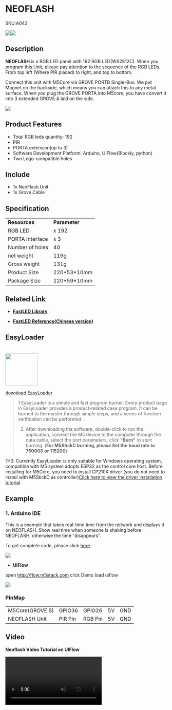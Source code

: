 # NEOFLASH

<el-tag effect="plain">SKU:A042</el-tag>

<div class="product_pic"><img src="assets/img/product_pics/unit/neoflash/unit_neoflash_01.webp"><img src="assets/img/product_pics/unit/unit_neoflash_02.webp"></div>

## Description

**NEOFLASH** is a RGB LED panel with 192 RGB LED(WS2812C).
When you program this Unit, please pay attention to the sequence of the RGB LEDs. From top left (Where PIR placed) to right, and top to bottom.

Connect this unit with M5Core via GROVE PORTB Single-Bus.
We put Magnet on the backside, which means you can attach this to any metal surface.
When you plug the GROVE PORTA into M5core, you have convert it into 3 extended GROVE A laid on the side.

<img src="assets/img/product_pics/unit/unit_neoflash_03.webp">

## Product Features

- Total RGB leds quantity: 192
- PIR
- PORTA extension(up to 3)
- Software Development Platform: Arduino, UIFlow(Blockly, python)
- Two Lego-compatible holes

## Include

- 1x NeoFlash Unit
- 1x Grove Cable

## Specification

<table>
   <tr style="font-weight:bold">
      <td>Resources</td>
      <td>Parameter</td>
   </tr>
   <tr>
      <td>RGB LED</td>
      <td>x 192</td>
   </tr>
   <tr>
      <td>PORTA Interface</td>
      <td>x 3</td>
   </tr>
   <tr>
      <td>Number of holes</td>
      <td>40</td>
   </tr>
   <tr>
      <td>net weight</td>
      <td>119g</td>
   </tr>
   <tr>
      <td>Gross weight</td>
      <td>131g</td>
   </tr>
   <tr>
      <td>Product Size</td>
      <td>220*53*10mm</td>
   </tr>   
   <tr>
      <td>Package Size</td>
      <td>220*59*10mm</td>
   </tr>
</table>

## Related Link

- **[FastLED Library](https://github.com/FastLED/FastLED/wiki/Overview)**

- **[FastLED Reference(Chinese version)](http://www.taichi-maker.com/homepage/reference-index/arduino-library-index/fastled-library/)**

## EasyLoader

<img src="https://m5stack.oss-cn-shenzhen.aliyuncs.com/image/EasyLoader_logo.webp" width="100px" style="margin-top:20px">

<a href="https://m5stack.oss-cn-shenzhen.aliyuncs.com/EasyLoader/Unit/EasyLoader_NEOFLASH.exe"><el-button type="primary">download EasyLoader</el-button></a>

>1.EasyLoader is a simple and fast program burner. Every product page in EasyLoader provides a product-related case program. It can be burned to the master through simple steps, and a series of function verification can be performed. .

>2. After downloading the software, double-click to run the application, connect the M5 device to the computer through the data cable, select the port parameters, click **"Burn"** to start burning. (**For M5StickC burning, please Set the baud rate to 750000 or 115200**)

?>3. Currently EasyLoader is only suitable for Windows operating system, compatible with M5 system adopts ESP32 as the control core host. Before installing for M5Core, you need to install CP210X driver (you do not need to install with M5StickC as controller)[Click here to view the driver installation tutorial](en/related_documents/M5Burner#install-usb-driver)


## Example

### 1. Arduino IDE

This is a example that takes real-time time from the network and displays it on NEOFLASH. Show real time when someone is shaking before NEOFLASH, otherwise the time "disappears".

To get complete code, please click [here](https://github.com/m5stack/M5Stack/tree/master/examples/Unit/NEOFLASH_SK6812_PIR)

<img src="assets/img/product_pics/unit/unit_example/NEOFLASH/example_unit_neoflash_01.webp">

- **UIFlow**

open http://flow.m5stack.com click Demo load uiflow

<img src="assets/img/product_pics/unit/neoflash.webp">

### PinMap

<table>
<tr><td>M5Core(GROVE B)</td><td>GPIO36</td><td>GPIO26</td><td>5V</td><td>GND</td></tr>
 <tr><td>NEOFLASH Unit</td><td>PIR Pin</td><td>RGB Pin</td><td>5V</td><td>GND</td></tr>
</table>

## Video

**Neoflash Video Tutorial on UIFlow**

<video class="video_size" controls>
    <source src="https://m5stack.oss-cn-shenzhen.aliyuncs.com/video/%E6%95%99%E7%A8%8B/NeoFlash/E1%20-%20Neoflash%20%E4%BE%8B%E7%A8%8B%EF%BC%88UIFlow%20Tutorials%202%EF%BC%89.mp4" type="video/mp4">
</video>

<script>

   var purchase_link = 'https://m5stack.com/collections/m5-unit/products/neoflash-acrylic-light-board';

   anchor_search(purchase_link);
   scrollFunc();

</script>
